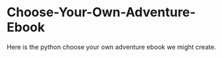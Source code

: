 # Choose-Your-Own-Adventure-Ebook
Here is the python choose your own adventure ebook we might create.
